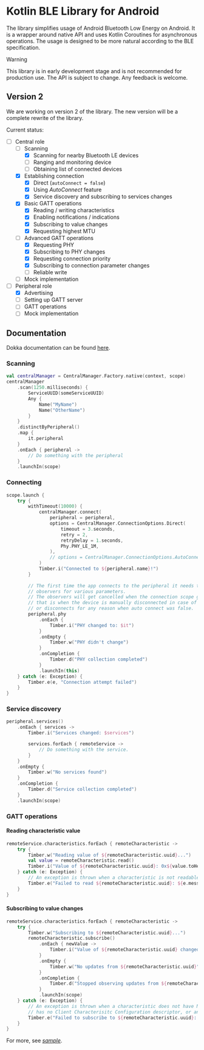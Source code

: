# Kotlin BLE Library for Android

The library simplifies usage of Android Bluetooth Low Energy on Android. It is a wrapper around
native API and uses Kotlin Coroutines for asynchronous operations. The usage is designed to be more
natural according to the BLE specification.

> [!WARNING]
> This library is in early development stage and is not recommended for production use.
> The API is subject to change.
> Any feedback is welcome.

## Version 2

We are working on version 2 of the library. The new version will be a complete rewrite of the library.

Current status:
- [ ] Central role
    - [ ] Scanning
       - [x] Scanning for nearby Bluetooth LE devices
       - [ ] Ranging and monitoring device
       - [ ] Obtaining list of connected devices
    - [x] Establishing connection
       - [x] Direct (`autoConnect = false`)
       - [x] Using _AutoConnect_ feature
       - [x] Service discovery and subscribing to services changes
    - [x] Basic GATT operations
       - [x] Reading / writing characteristics
       - [x] Enabling notifications / indications
       - [x] Subscribing to value changes
       - [x] Requesting highest MTU
    - [ ] Advanced GATT operations
       - [x] Requesting PHY
       - [x] Subscribing to PHY changes
       - [x] Requesting connection priority
       - [x] Subscribing to connection parameter changes
       - [ ] Reliable write
    - [ ] Mock implementation
- [ ] Peripheral role
    - [x] Advertising
    - [ ] Setting up GATT server
    - [ ] GATT operations
    - [ ] Mock implementation

## Documentation

Dokka documentation can be found [here](https://nordicsemiconductor.github.io/Kotlin-BLE-Library/html/index.html).

### Scanning

```kotlin
val centralManager = CentralManager.Factory.native(context, scope)
centralManager
    .scan(1250.milliseconds) {
        ServiceUUID(someServiceUUID)
        Any {
            Name("MyName")
            Name("OtherName")
        }
    }
    .distinctByPeripheral()
    .map {
        it.peripheral
    }
    .onEach { peripheral ->
        // Do something with the peripheral
    }
    .launchIn(scope)
```

### Connecting

```kotlin
scope.launch {
    try {
        withTimeout(10000) {
            centralManager.connect(
                peripheral = peripheral,
                options = CentralManager.ConnectionOptions.Direct(
                    timeout = 3.seconds,
                    retry = 2,
                    retryDelay = 1.seconds,
                    Phy.PHY_LE_1M,
                ),
                // options = CentralManager.ConnectionOptions.AutoConnect,
            )
            Timber.i("Connected to ${peripheral.name}!")
        }
    
        // The first time the app connects to the peripheral it needs to initiate
        // observers for various parameters.
        // The observers will get cancelled when the connection scope gets cancelled,
        // that is when the device is manually disconnected in case of auto connect,
        // or disconnects for any reason when auto connect was false.
        peripheral.phy
            .onEach {
                Timber.i("PHY changed to: $it")
            }
            .onEmpty {
                Timber.w("PHY didn't change")
            }
            .onCompletion {
                Timber.d("PHY collection completed")
            }
            .launchIn(this)
    } catch (e: Exception) {
        Timber.e(e, "Connection attempt failed")
    }
}
```

### Service discovery

```kotlin
peripheral.services()
    .onEach { services ->
        Timber.i("Services changed: $services")

        services.forEach { remoteService ->
            // Do something with the service.
        }
    }
    .onEmpty {
        Timber.w("No services found")
    }
    .onCompletion {
        Timber.d("Service collection completed")
    }
    .launchIn(scope)
```

### GATT operations

#### Reading characteristic value

```kotlin
remoteService.characteristics.forEach { remoteCharacteristic ->
    try {
        Timber.w("Reading value of ${remoteCharacteristic.uuid}...")
        val value = remoteCharacteristic.read()
        Timber.i("Value of ${remoteCharacteristic.uuid}: 0x${value.toHexString()}")
    } catch (e: Exception) {
        // An exception is thrown when a characteristic is not readable, or an error occurs.
        Timber.e("Failed to read ${remoteCharacteristic.uuid}: ${e.message}")
    }
}
```

#### Subscribing to value changes

```kotlin
remoteService.characteristics.forEach { remoteCharacteristic ->
    try {
        Timber.w("Subscribing to ${remoteCharacteristic.uuid}...")
        remoteCharacteristic.subscribe()
            .onEach { newValue ->
                Timber.i("Value of ${remoteCharacteristic.uuid} changed: 0x${newValue.toHexString()}")
            }
            .onEmpty {
                Timber.w("No updates from ${remoteCharacteristic.uuid}")
            }
            .onCompletion {
                Timber.d("Stopped observing updates from ${remoteCharacteristic.uuid}")
            }
            .launchIn(scope)
    } catch (e: Exception) {
        // An exception is thrown when a characteristic does not have NOTFY or INDICATE property,
        // has no Client Characterisitc Configuration descriptor, or an error occurs.
        Timber.e("Failed to subscribe to ${remoteCharacteristic.uuid}: ${e.message}")
    }
}
```

For more, see [_sample_](https://github.com/NordicSemiconductor/Kotlin-BLE-Library/blob/version/2.0/sample/src/main/java/no/nordicsemi/kotlin/ble/android/sample/scanner/ScannerViewModel.kt).
